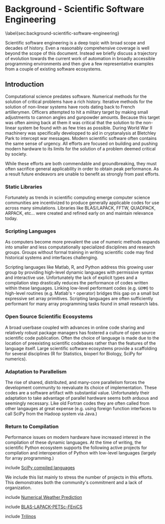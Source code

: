 
Background - Scientific Software Engineering
============================================

\label{sec:background-scientific-software-engineering}

Scientific software engineering is a deep topic with broad scope and decades of history.  Even a reasonably comprehensive coverage is well beyond the scope of this document.  Instead we briefly discuss a trajectory of evolution towards the current work of automation in broadly accessible programming environments and then give a few representative examples from a couple of existing software ecosystems.


Introduction
------------

Computational science predates software.  Numerical methods for the solution of critical problems have a rich history.  Iterative methods for the solution of non-linear systems have roots dating back to French artillerymen.  Officers attempted to hit a military target by making small adjustments to cannon angles and gunpowder amounts.  Because this target was often aiming back at them it was critical that the solution to the non-linear system be found with as few tries as possible.  During World War II machinery was specifically developped to aid in cryptanalysis at Bletchley Park to intercept war messages.  Modern scientific software often contains the same sense of urgency.  All efforts are focused on building and pushing modern hardware to its limits for the solution of a problem deemed critical by society.

While these efforts are both commendable and groundbreaking, they must often sacrifice general applicability in order to obtain peak performance.  As a result future endeavors are unable to benefit as strongly from past efforts. 


### Static Libraries

Fortunately as trends in scientific computing emerge computer science communities are incentivized to produce generally applicable codes for use across many simulations.  Libraries like BLAS/LAPACK, FFTW, QUADPACK, ARPACK, etc... were created and refined early on and maintain relevance today.


### Scripting Languages

As computers become more prevalent the use of numeric methods expands into smaller and less computationally specialized disciplines and research groups.  Groups without formal training in writing scientific code may find historical systems and interfaces challenging.

Scripting languages like Matlab, R, and Python address this growing user group by providing high-level dynamic languages with permissive syntax and interactive use.  Unfortunately the lack of explicit types and a compilation step drastically reduces the performance of codes written within these languages.  Linking low-level performant codes (e.g. `GEMM`) to high-level routines (e.g. Matlab's `*` operator) bridges this gap on a small but expressive set array primitives.  Scripting languages are often sufficiently performant for many array programming tasks found in small research labs.


### Open Source Scientific Ecosystems 

A broad userbase coupled with advances in online code sharing and relatively robust package managers has fostered a culture of open source scientific code publication.  Often the choice of language is made due to the location of preexisting scientific codebases rather than the features of the language itself.  Large scientific software ecosystems provide a scaffolding for several disciplines (R for Statistics, bioperl for Biology, SciPy for numerics).


### Adaptation to Parallelism

The rise of shared, distributed, and many-core parallelism forces the development community to reevaluate its choice of implementation.  These codes are a software artifact with substantial value.  Unfortunately their adaptation to take advantage of parallel hardware seems both arduous and seemingly necessary.  Like old Fortran codes they are often called from other langauges at great expense (e.g. using foreign function interfaces to call SciPy from the Hadoop system via Java.)


### Return to Compilation

Performance issues on modern hardware have increased interest in the compilation of these dynamic languages.  At the time of writing, the scientific Python ecosystem supports the following active projects for compilation and interoperation of Python with low-level languages (largely for array programming.)

include [SciPy compiled languages](scipy-compiled-langs.md)

We include this list mainly to stress the number of projects in this efforts.  This demonstrates both the community's commitment and a lack of organization.



include [Numerical Weather Prediction](nwp.md)

include [BLAS-LAPACK-PETSc-FEniCS](numerics.md)

include [Trilinos](trilinos.md)

